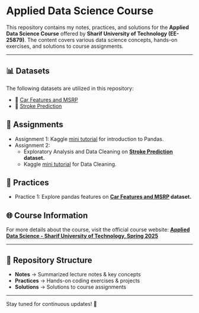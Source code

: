 # Applied Data Science Course

This repository contains my notes, practices, and solutions for the **Applied Data Science Course** offered by **Sharif University of Technology (EE-25879)**. The content covers various data science concepts, hands-on exercises, and solutions to course assignments.

---

## 📊 Datasets
The following datasets are utilized in this repository:
- 🚗 [Car Features and MSRP](https://www.kaggle.com/datasets/CooperUnion/cardataset)
- 🧠 [Stroke Prediction](https://www.kaggle.com/datasets/fedesoriano/stroke-prediction-dataset)


## 📝 Assignments

- Assignment 1: Kaggle [mini tutorial](https://www.kaggle.com/learn/pandas) for introduction to Pandas.
- Assignment 2:
    - Exploratory Analysis and Data Cleaning on **[Stroke Prediction](https://www.kaggle.com/datasets/fedesoriano/stroke-prediction-dataset) dataset.**
    - Kaggle [mini tutorial](https://www.kaggle.com/learn/data-cleaning) for Data Cleaning.

## 🔄 Practices

- Practice 1: Explore pandas features on **[Car Features and MSRP](https://www.kaggle.com/datasets/CooperUnion/cardataset) dataset.**


## 🌐 Course Information
For more details about the course, visit the official course website:
[**Applied Data Science - Sharif University of Technology, Spring 2025**](https://saloot.github.io/ADS2025/)

---

## 📌 Repository Structure
- **Notes** → Summarized lecture notes & key concepts
- **Practices** → Hands-on coding exercises & projects
- **Solutions** → Solutions to course assignments

---


Stay tuned for continuous updates! 🚀
